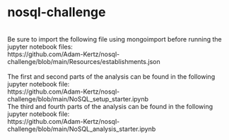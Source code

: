 # nosql-challenge
<br>
Be sure to import the following file using mongoimport before running the jupyter notebook files:<br>
https://github.com/Adam-Kertz/nosql-challenge/blob/main/Resources/establishments.json<br>
<br>
The first and second parts of the analysis can be found in the following jupyter notebook file:<br>
https://github.com/Adam-Kertz/nosql-challenge/blob/main/NoSQL_setup_starter.ipynb<br>
The third and fourth parts of the analysis can be found in the following jupyter notebook file:<br>
https://github.com/Adam-Kertz/nosql-challenge/blob/main/NoSQL_analysis_starter.ipynb
